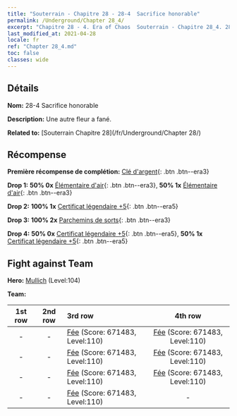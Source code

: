 ```yaml
---
title: "Souterrain - Chapitre 28 - 28-4  Sacrifice honorable"
permalink: /Underground/Chapter 28_4/
excerpt: "Chapitre 28 - 4. Era of Chaos  Souterrain - Chapitre 28_4. 28-4  Sacrifice honorable"
last_modified_at: 2021-04-28
locale: fr
ref: "Chapter 28_4.md"
toc: false
classes: wide
---
```


## Détails

 **Nom:** 28-4  Sacrifice honorable

 **Description:**       Une autre fleur a fané.

 **Related to:** [Souterrain Chapitre 28](/fr/Underground/Chapter 28/)

## Récompense

 **Première récompense de complétion:** [Clé d'argent](/ItemsFR/con_693/){: .btn .btn--era3}

 **Drop 1:** **50% 0x** [Élémentaire d'air](/ItemsFR/her_448/){: .btn .btn--era3}, **50% 1x** [Élémentaire d'air](/ItemsFR/her_448/){: .btn .btn--era3}

 **Drop 2:** **100% 1x** [Certificat légendaire +5](/ItemsFR/mat_102/){: .btn .btn--era5}

 **Drop 3:** **100% 2x** [Parchemins de sorts](/ItemsFR/con_694/){: .btn .btn--era3}

 **Drop 4:** **50% 0x** [Certificat légendaire +5](/ItemsFR/mat_102/){: .btn .btn--era5}, **50% 1x** [Certificat légendaire +5](/ItemsFR/mat_102/){: .btn .btn--era5}


## Fight against Team
 **Hero:** [Mullich](/fr/heroes/Mullich/) (Level:104)

 **Team:**


  | 1st row | 2nd row | 3rd row | 4th row |
  |:----:|:----:|:----|:----:|
  | - | - | [Fée](/fr/units/Sprite/) (Score: 671483, Level:110)  | [Fée](/fr/units/Sprite/) (Score: 671483, Level:110)  |
  | - | - | [Fée](/fr/units/Sprite/) (Score: 671483, Level:110)  | [Fée](/fr/units/Sprite/) (Score: 671483, Level:110)  |
  | - | - | [Fée](/fr/units/Sprite/) (Score: 671483, Level:110)  | [Fée](/fr/units/Sprite/) (Score: 671483, Level:110)  |
  | - | - | [Fée](/fr/units/Sprite/) (Score: 671483, Level:110)  | - |


